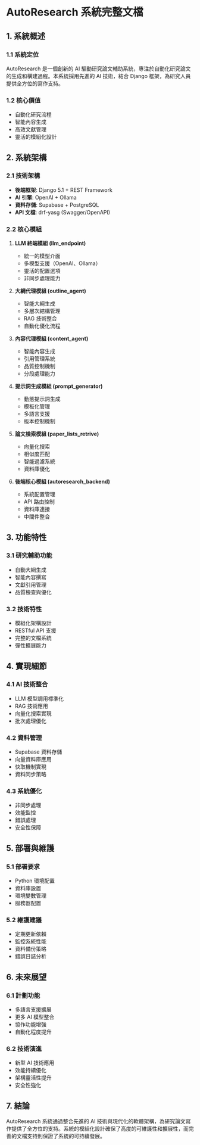 # AutoResearch 系統完整文檔

## 1. 系統概述

### 1.1 系統定位
AutoResearch 是一個創新的 AI 驅動研究論文輔助系統，專注於自動化研究論文的生成和構建過程。本系統採用先進的 AI 技術，結合 Django 框架，為研究人員提供全方位的寫作支持。

### 1.2 核心價值
- 自動化研究流程
- 智能內容生成
- 高效文獻管理
- 靈活的模組化設計

## 2. 系統架構

### 2.1 技術架構
- **後端框架**: Django 5.1 + REST Framework
- **AI 引擎**: OpenAI + Ollama
- **資料存儲**: Supabase + PostgreSQL
- **API 文檔**: drf-yasg (Swagger/OpenAPI)

### 2.2 核心模組
1. **LLM 終端模組 (llm_endpoint)**
   - 統一的模型介面
   - 多模型支援（OpenAI、Ollama）
   - 靈活的配置選項
   - 非同步處理能力

2. **大綱代理模組 (outline_agent)**
   - 智能大綱生成
   - 多層次結構管理
   - RAG 技術整合
   - 自動化優化流程

3. **內容代理模組 (content_agent)**
   - 智能內容生成
   - 引用管理系統
   - 品質控制機制
   - 分段處理能力

4. **提示詞生成模組 (prompt_generator)**
   - 動態提示詞生成
   - 模板化管理
   - 多語言支援
   - 版本控制機制

5. **論文檢索模組 (paper_lists_retrive)**
   - 向量化搜索
   - 相似度匹配
   - 智能過濾系統
   - 資料庫優化

6. **後端核心模組 (autoresearch_backend)**
   - 系統配置管理
   - API 路由控制
   - 資料庫連接
   - 中間件整合

## 3. 功能特性

### 3.1 研究輔助功能
- 自動大綱生成
- 智能內容撰寫
- 文獻引用管理
- 品質檢查與優化

### 3.2 技術特性
- 模組化架構設計
- RESTful API 支援
- 完整的文檔系統
- 彈性擴展能力

## 4. 實現細節

### 4.1 AI 技術整合
- LLM 模型調用標準化
- RAG 技術應用
- 向量化搜索實現
- 批次處理優化

### 4.2 資料管理
- Supabase 資料存儲
- 向量資料庫應用
- 快取機制實現
- 資料同步策略

### 4.3 系統優化
- 非同步處理
- 效能監控
- 錯誤處理
- 安全性保障

## 5. 部署與維護

### 5.1 部署要求
- Python 環境配置
- 資料庫設置
- 環境變數管理
- 服務器配置

### 5.2 維護建議
- 定期更新依賴
- 監控系統性能
- 資料備份策略
- 錯誤日誌分析

## 6. 未來展望

### 6.1 計劃功能
- 多語言支援擴展
- 更多 AI 模型整合
- 協作功能增強
- 自動化程度提升

### 6.2 技術演進
- 新型 AI 技術應用
- 效能持續優化
- 架構靈活性提升
- 安全性強化

## 7. 結論
AutoResearch 系統通過整合先進的 AI 技術與現代化的軟體架構，為研究論文寫作提供了全方位的支持。系統的模組化設計確保了高度的可維護性和擴展性，而完善的文檔支持則保證了系統的可持續發展。
